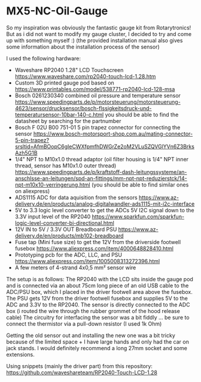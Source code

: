 # MX5-NC-Oil-Gauge

So my inspiration was obviously the fantastic gauge kit from Rotarytronics! But as i did not want to modify my gauge cluster, I decided to try and come up with something myself :)
(the provided installation manual also gives some information about the installation process of the sensor)

I used the following hardware:

- Waveshare RP2040 1.28" LCD Touchscreen
  https://www.waveshare.com/rp2040-touch-lcd-1.28.htm
- Custom 3D printed gauge pod
  based on https://www.printables.com/model/538771-rp2040-lcd-128-msa
- Bosch 0261230340 combined oil pressure and temperature sensor
  https://www.speedingparts.de/p/motorsteuerung/motorsteuerung-4623/sensor/drucksensor/bosch-flssigkeitsdruck-und-temperatursensor-10bar-140-c.html you should be able to find the datasheet by searching for the partnumber
- Bosch F 02U B00 751-01 5 pin trapez connector for connecting the sensor
  https://www.bosch-motorsport-shop.com.au/mating-connector-5-pin-trapez?srsltid=AfmBOopC6gIeCWXfpmfhDWGrZe2oM2VLuSZQVGlYVn6Z3BrksAzh5G1B
- 1/4" NPT to M10x1.0 thread adaptor (oil filter housing is 1/4" NPT inner thread, sensor has M10x1.0 outer thread)
  https://www.speedingparts.de/p/kraftstoff-dash-leitungssysteme/an-anschlsse-an-leitungen/spd-an-fittings/mm-npt-npt-reduzierstck/14-npt-m10x10-verringerung.html (you should be able to find similar ones on aliexpress)
- ADS1115 ADC for data aquisition from the sensors
  https://www.az-delivery.de/en/products/analog-digitalwandler-ads1115-mit-i2c-interface
- 5V to 3.3 logic level converter to get the ADCs 5V I2C signal down to the 3.3V input level of the RP2040
  https://www.sparkfun.com/sparkfun-logic-level-converter-bi-directional.html
- 12V IN to 5V / 3.3V OUT Breadboard PSU
  https://www.az-delivery.de/en/products/mb102-breadboard
- Fuse tap (Mini fuse size) to get the 12V from the driverside footwell fusebox
  https://www.aliexpress.com/item/4000648828410.html
- Prototyping pcb for the ADC, LLC, and PSU
  https://www.aliexpress.com/item/1005008313272396.html
- A few meters of 4-strand 4x0,5 mm² sensor wire

The setup is as follows: The RP2040 with the LCD sits inside the gauge pod and is connected via an about 75cm long piece of an old USB cable to the ADC/PSU box, which I placed in the driver footwell area above the fusebox. The PSU gets 12V from the driver footwell fusebox and supplies 5V to the ADC and 3.3V to the RP2040. The sensor is directly connected to the ADC box (i routed the wire through the rubber grommet of the hood release cable)
The circuitry for interfacing the sensor was a bit fiddly ... be sure to connect the thermistor via a pull-down resistor (I used 1k Ohm)

Getting the old sensor out and installing the new one was a bit tricky because of the limited space + I have large hands and only had the car on jack stands. I would definitely recommend a long 27mm socket and some extensions.

Using snippets (mainly the driver part) from this repository: https://github.com/waveshareteam/RP2040-Touch-LCD-1.28
